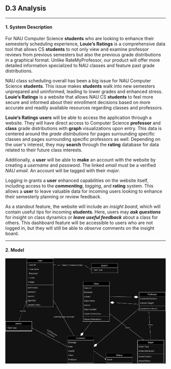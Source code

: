 ## **D.3 Analysis**

---

#### **1. System Description**

For NAU Computer Science **students** who are looking to enhance their semesterly scheduling experience, **Louie’s Ratings** is a comprehensive data tool that allows CS **students** to not only view and examine professor reviews from previous semesters but also the previous grade distributions in a graphical format. Unlike RateMyProfessor, our product will offer more detailed information specialized to NAU classes and feature past grade distributions. 

NAU class scheduling overall has been a big issue for NAU Computer Science **students**. This issue makes **students** walk into new semesters unprepared and uninformed, leading to lower grades and enhanced stress. **Louie’s Ratings** is a website that allows NAU CS **students** to feel more secure and informed about their enrollment decisions based on more accurate and readily available resources regarding classes and professors.

**Louie’s Ratings** **users** will be able to access the application through a website. They will have direct access to Computer Science **professor** and **class** grade distributions with **graph** visualizations upon entry. This data is centered around the *grade distributions* for pages surrounding specific classes and pages surrounding specific professors as well. Depending on the user's interest, they may **search** through the **rating** database for data related to their future class interests.

Additionally, a **user** will be able to **make** an account with the website by creating a *username* and *password*. The linked *email* must be a verified *NAU email*. An account will be tagged with their *major*.

Logging in grants a **user** enhanced capabilities on the website itself, including access to the ***commenting***, *tagging*, and **rating** system. This allows a **user** to leave valuable data for incoming users looking to enhance their semesterly planning or review feedback.

As a standout feature, the website will include an *insight board*, which will contain useful tips for incoming **students**. Here, users may ***ask questions*** for insight on class dynamics or ***leave useful feedback*** about a class for others. This dashboard feature will be accessible to users who are not logged in, but they will still be able to *observe* comments on the insight board.

---

#### **2. Model**


![](./images/Class_Diagram.drawio_2.png)
